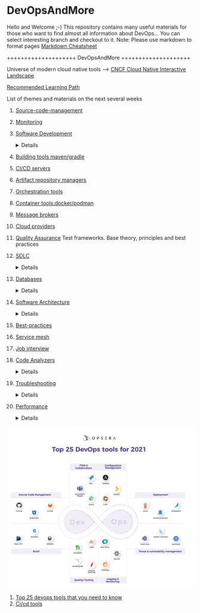 # DevOpsAndMore
Hello and Welcome ;-) This repository contains many useful materials for those who want to find almost all information about DevOps...
You can select interesting branch and checkout to it.
Note: Please use markdown to format pages [Markdown Cheatsheet](https://github.com/adam-p/markdown-here/wiki/Markdown-Cheatsheet)

++++++++++++++++++++ DevOpsAndMore ++++++++++++++++++++ 

Universe of modern cloud native tools --> [CNCF Cloud Native Interactive Landscape](https://landscape.cncf.io)

[Recommended Learning Path](https://github.com/sergei-voron/DevOpsAndMore/tree/Learnin-path)

List of themes and materials on the next several weeks
1. [Source-code-management](https://github.com/sergei-voron/DevOpsAndMore/tree/SCM)
2. [Monitoring](https://github.com/sergei-voron/DevOpsAndMore/tree/Monitoring)
4. [Software Development](https://github.com/sergei-voron/DevOpsAndMore/tree/Software-development)
    <details>
    
    Dev project: rest api getter/setter, templates. Maybe we should think about writing plugin/module
    </details>
3. [Building tools maven/gradle](https://github.com/sergei-voron/DevOpsAndMore/tree/Building-tools)
4. [CI/CD servers](https://github.com/sergei-voron/DevOpsAndMore/tree/CI-CD)
5. [Artifact repository managers](https://github.com/sergei-voron/DevOpsAndMore/tree/Artifact-repository-managers)
6. [Orchestration tools](https://github.com/sergei-voron/DevOpsAndMore/tree/Orchestration-tools)
7. [Container tools:docker/podman](https://github.com/sergei-voron/DevOpsAndMore/tree/Container-tools)
8. [Message brokers](https://github.com/sergei-voron/DevOpsAndMore/tree/Message-brokers)
9. [Cloud providers](https://github.com/sergei-voron/DevOpsAndMore/tree/Cloud-providers)
10. [Quality Assurance](https://github.com/sergei-voron/DevOpsAndMore/tree/QA)
    Test frameworks. Base theory, principles and best practices
12. [SDLC](https://github.com/sergei-voron/DevOpsAndMore/tree/SDLC)
    <details>
    
    - Waterfall
    - Agile
    - Lean
    - Iterative
    - Prototyping
    - DevOps
    - Spiral 
    - V-model
    </details>
14. [Databases](https://github.com/sergei-voron/DevOpsAndMore/tree/Databases)
    <details>
    
    - SQL 
    - NoSQL
    </details>
16. [Software Architecture](https://github.com/sergei-voron/DevOpsAndMore/tree/Software-Architeture) 
    <details>
    
    - Miscroservices 
    - Monolith
    </details>
18. [Best-practices](https://github.com/sergei-voron/DevOpsAndMore/tree/Best-practices)
19. [Service mesh](https://github.com/sergei-voron/DevOpsAndMore/tree/Service-mesh)
20. [Job interview](https://github.com/sergei-voron/DevOpsAndMore/tree/Job-interview)
22. [Code Analyzers](https://github.com/sergei-voron/DevOpsAndMore/tree/Code-analyzers)
    <details>
    
    - SonarQube
    - ESLint
    - Xray
    </details>    
24. [Troubleshooting](https://github.com/sergei-voron/DevOpsAndMore/tree/Troubleshooting)
    <details>
    
    - Methodologies 
    - Log parsing in microservice architecture
    </details>
25. [Performance](https://github.com/sergei-voron/DevOpsAndMore/tree/Performance)
    <details>
    
    - Profiling
    </details>

![DevOps-tools-2021](DevOps-tools-2021.png)
1. [Top 25 devops tools that you need to know](https://www.opsera.io/blog/top-25-devops-tools-that-you-need-to-know)
2. [Ci/cd tools](https://www.katalon.com/resources-center/blog/ci-cd-tools)
